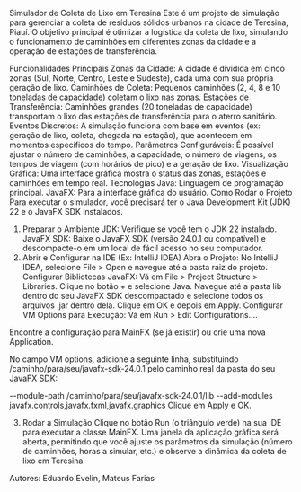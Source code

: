 Simulador de Coleta de Lixo em Teresina
Este é um projeto de simulação para gerenciar a coleta de resíduos sólidos urbanos na cidade de Teresina, Piauí. O objetivo principal é otimizar a logística da coleta de lixo, simulando o funcionamento de caminhões em diferentes zonas da cidade e a operação de estações de transferência.

Funcionalidades Principais
Zonas da Cidade: A cidade é dividida em cinco zonas (Sul, Norte, Centro, Leste e Sudeste), cada uma com sua própria geração de lixo.
Caminhões de Coleta: Pequenos caminhões (2, 4, 8 e 10 toneladas de capacidade) coletam o lixo nas zonas.
Estações de Transferência: Caminhões grandes (20 toneladas de capacidade) transportam o lixo das estações de transferência para o aterro sanitário.
Eventos Discretos: A simulação funciona com base em eventos (ex: geração de lixo, coleta, chegada na estação), que acontecem em momentos específicos do tempo.
Parâmetros Configuráveis: É possível ajustar o número de caminhões, a capacidade, o número de viagens, os tempos de viagem (com horários de pico) e a geração de lixo.
Visualização Gráfica: Uma interface gráfica mostra o status das zonas, estações e caminhões em tempo real.
Tecnologias
Java: Linguagem de programação principal.
JavaFX: Para a interface gráfica do usuário.
Como Rodar o Projeto
Para executar o simulador, você precisará ter o Java Development Kit (JDK) 22 e o JavaFX SDK instalados.

1. Preparar o Ambiente
JDK: Verifique se você tem o JDK 22 instalado.
JavaFX SDK: Baixe o JavaFX SDK (versão 24.0.1 ou compatível) e descompacte-o em um local de fácil acesso no seu computador.
2. Abrir e Configurar na IDE (Ex: IntelliJ IDEA)
Abra o Projeto: No IntelliJ IDEA, selecione File > Open e navegue até a pasta raiz do projeto.
Configurar Bibliotecas JavaFX:
Vá em File > Project Structure > Libraries.
Clique no botão + e selecione Java.
Navegue até a pasta lib dentro do seu JavaFX SDK descompactado e selecione todos os arquivos .jar dentro dela. Clique em OK e depois em Apply.
Configurar VM Options para Execução:
Vá em Run > Edit Configurations....

Encontre a configuração para MainFX (se já existir) ou crie uma nova Application.

No campo VM options, adicione a seguinte linha, substituindo /caminho/para/seu/javafx-sdk-24.0.1 pelo caminho real da pasta do seu JavaFX SDK:

--module-path /caminho/para/seu/javafx-sdk-24.0.1/lib --add-modules javafx.controls,javafx.fxml,javafx.graphics
Clique em Apply e OK.

3. Rodar a Simulação
Clique no botão Run (o triângulo verde) na sua IDE para executar a classe MainFX.
Uma janela da aplicação gráfica será aberta, permitindo que você ajuste os parâmetros da simulação (número de caminhões, horas a simular, etc.) e observe a dinâmica da coleta de lixo em Teresina.

Autores:
Eduardo Evelin,
Mateus Farias
